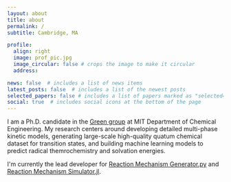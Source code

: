 ```yaml
---
layout: about
title: about
permalink: /
subtitle: Cambridge, MA

profile:
  align: right
  image: prof_pic.jpg
  image_circular: false # crops the image to make it circular
  address: 

news: false  # includes a list of news items
latest_posts: false  # includes a list of the newest posts
selected_papers: false # includes a list of papers marked as "selected={true}"
social: true  # includes social icons at the bottom of the page
---
```


I am a Ph.D. candidate in the [Green group](https://greengroup.mit.edu/) at MIT Department of Chemical Engineering. My research centers around developing detailed multi-phase kinetic models, generating large-scale high-quality quatum chemical dataset for transition states, and building machine learning models to predict radical themrochemistry and solvation energies.

I'm currently the lead developer for [Reaction Mechanism Generator.py](https://github.com/ReactionMechanismGenerator/RMG-Py) and [Reaction Mechanism Simulator.jl](https://github.com/ReactionMechanismGenerator/ReactionMechanismSimulator.jl).